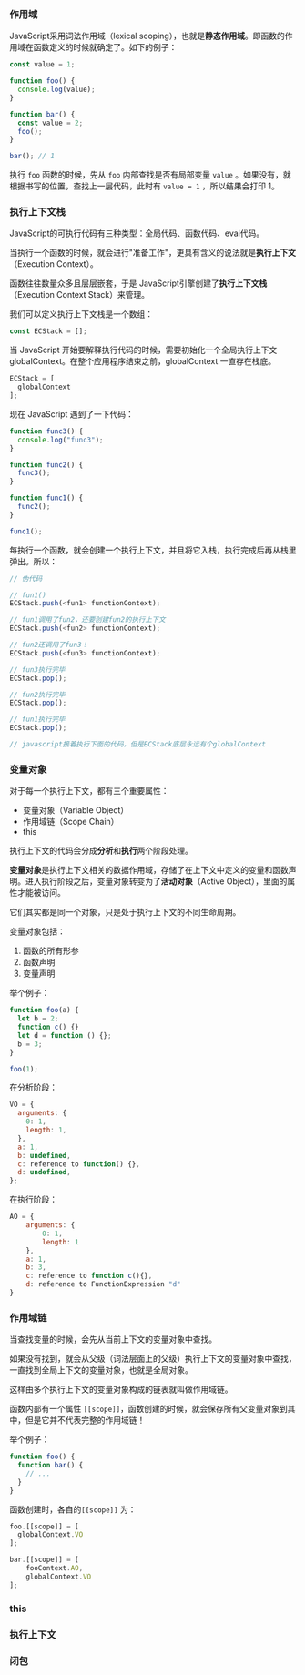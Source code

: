 ### 作用域

JavaScript采用词法作用域（lexical scoping），也就是**静态作用域**。即函数的作用域在函数定义的时候就确定了。如下的例子：

```javascript
const value = 1;

function foo() {
  console.log(value);
}

function bar() {
  const value = 2;
  foo();
}

bar(); // 1
```

执行 `foo` 函数的时候，先从 `foo` 内部查找是否有局部变量 `value` 。如果没有，就根据书写的位置，查找上一层代码，此时有 `value = 1` ，所以结果会打印 1。

### 执行上下文栈

JavaScript的可执行代码有三种类型：全局代码、函数代码、eval代码。

当执行一个函数的时候，就会进行"准备工作"，更具有含义的说法就是**执行上下文**（Execution Context）。

函数往往数量众多且层层嵌套，于是 JavaScript引擎创建了**执行上下文栈**（Execution Context Stack）来管理。

我们可以定义执行上下文栈是一个数组：

```javascript
const ECStack = [];
```

当 JavaScript 开始要解释执行代码的时候，需要初始化一个全局执行上下文globalContext。在整个应用程序结束之前，globalContext 一直存在栈底。

```javascript
ECStack = [
  globalContext
];
```

现在 JavaScript 遇到了一下代码：

```javascript
function func3() {
  console.log("func3");
}

function func2() {
  func3();
}

function func1() {
  func2();
}

func1();
```

每执行一个函数，就会创建一个执行上下文，并且将它入栈，执行完成后再从栈里弹出。所以：

```javascript
// 伪代码

// fun1()
ECStack.push(<fun1> functionContext);

// fun1调用了fun2，还要创建fun2的执行上下文
ECStack.push(<fun2> functionContext);

// fun2还调用了fun3！
ECStack.push(<fun3> functionContext);

// fun3执行完毕
ECStack.pop();

// fun2执行完毕
ECStack.pop();

// fun1执行完毕
ECStack.pop();

// javascript接着执行下面的代码，但是ECStack底层永远有个globalContext
```

### 变量对象

对于每一个执行上下文，都有三个重要属性：

- 变量对象（Variable Object）
- 作用域链（Scope Chain）
- this

执行上下文的代码会分成**分析**和**执行**两个阶段处理。

**变量对象**是执行上下文相关的数据作用域，存储了在上下文中定义的变量和函数声明。进入执行阶段之后，变量对象转变为了**活动对象**（Active Object），里面的属性才能被访问。

它们其实都是同一个对象，只是处于执行上下文的不同生命周期。

变量对象包括：

1. 函数的所有形参
2. 函数声明
3. 变量声明

举个例子：

```javascript
function foo(a) {
  let b = 2;
  function c() {}
  let d = function () {};
  b = 3;
}

foo(1);
```

在分析阶段：

```javascript
VO = {
  arguments: {
    0: 1,
    length: 1,
  },
  a: 1,
  b: undefined,
  c: reference to function() {},
  d: undefined,
};
```

在执行阶段：

```javascript
AO = {
    arguments: {
        0: 1,
        length: 1
    },
    a: 1,
    b: 3,
    c: reference to function c(){},
    d: reference to FunctionExpression "d"
}
```

### 作用域链

当查找变量的时候，会先从当前上下文的变量对象中查找。

如果没有找到，就会从父级（词法层面上的父级）执行上下文的变量对象中查找，一直找到全局上下文的变量对象，也就是全局对象。

这样由多个执行上下文的变量对象构成的链表就叫做作用域链。

函数内部有一个属性 `[[scope]]`，函数创建的时候，就会保存所有父变量对象到其中，但是它并不代表完整的作用域链！

举个例子：

```javascript
function foo() {
  function bar() {
    // ...
  }
}
```

函数创建时，各自的`[[scope]]` 为：

```javascript
foo.[[scope]] = [
  globalContext.VO
];

bar.[[scope]] = [
    fooContext.AO,
    globalContext.VO
];
```



### this

### 执行上下文

### 闭包

